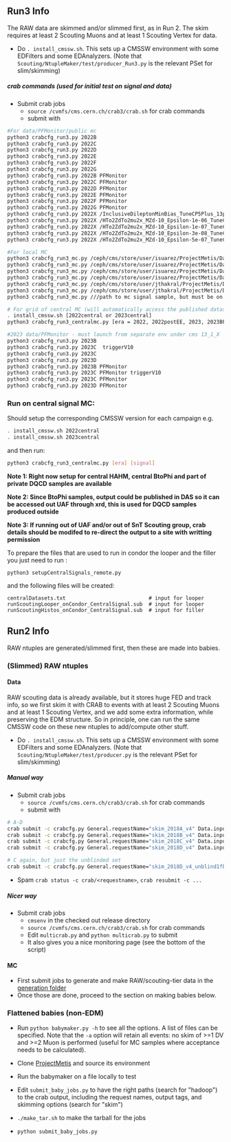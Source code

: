 ## Run3 Info

The RAW data are skimmed and/or slimmed first, as in Run 2. The skim requires at least 2 Scouting Muons and at least 1 Scouting Vertex for data.

* Do `. install_cmssw.sh`. This sets up a CMSSW environment with some EDFilters and some EDAnalyzers. (Note that `Scouting/NtupleMaker/test/producer_Run3.py` is the relevant PSet for slim/skimming)

##### crab commands (used for initial test on signal and data)

* Submit crab jobs
  * `source /cvmfs/cms.cern.ch/crab3/crab.sh` for crab commands
  * submit with

```bash
#For data/PFMonitor/public mc
python3 crabcfg_run3.py 2022B
python3 crabcfg_run3.py 2022C
python3 crabcfg_run3.py 2022D
python3 crabcfg_run3.py 2022E
python3 crabcfg_run3.py 2022F
python3 crabcfg_run3.py 2022G
python3 crabcfg_run3.py 2022B PFMonitor
python3 crabcfg_run3.py 2022C PFMonitor
python3 crabcfg_run3.py 2022D PFMonitor
python3 crabcfg_run3.py 2022E PFMonitor
python3 crabcfg_run3.py 2022F PFMonitor
python3 crabcfg_run3.py 2022G PFMonitor
python3 crabcfg_run3.py 2022X /InclusiveDileptonMinBias_TuneCP5Plus_13p6TeV_pythia8/Run3Summer22DR-Pilot_124X_mcRun3_2022_realistic_v12-v4/AODSIM
python3 crabcfg_run3.py 2022X /HTo2ZdTo2mu2x_MZd-10_Epsilon-1e-06_TuneCP5_13p6TeV_madgraph-pythia8/Run3Summer22EEDRPremix-124X_mcRun3_2022_realistic_postEE_v1-v2/AODSIM
python3 crabcfg_run3.py 2022X /HTo2ZdTo2mu2x_MZd-10_Epsilon-1e-07_TuneCP5_13p6TeV_madgraph-pythia8/Run3Summer22EEDRPremix-124X_mcRun3_2022_realistic_postEE_v1-v2/AODSIM
python3 crabcfg_run3.py 2022X /HTo2ZdTo2mu2x_MZd-10_Epsilon-3e-08_TuneCP5_13p6TeV_madgraph-pythia8/Run3Summer22EEDRPremix-124X_mcRun3_2022_realistic_postEE_v1-v2/AODSIM
python3 crabcfg_run3.py 2022X /HTo2ZdTo2mu2x_MZd-10_Epsilon-5e-07_TuneCP5_13p6TeV_madgraph-pythia8/Run3Summer22EEDRPremix-124X_mcRun3_2022_realistic_postEE_v1-v2/AODSIM

#For local MC
python3 crabcfg_run3_mc.py /ceph/cms/store/user/isuarez/ProjectMetis/DarkShower_ScenarioA_default_Run3Summer22GS_v0p30_AODSIM_v0p30
python3 crabcfg_run3_mc.py /ceph/cms/store/user/isuarez/ProjectMetis/DarkShower_ScenarioA_default_Run3Summer22GS_v1p3_AODSIM_v1p3
python3 crabcfg_run3_mc.py /ceph/cms/store/user/isuarez/ProjectMetis/DarkShower_ScenarioA_default_Run3Summer22GS_v1p4_AODSIM_v1p4
python3 crabcfg_run3_mc.py /ceph/cms/store/user/isuarez/ProjectMetis/DarkShower_ScenarioA_default_Run3Summer22GS_v1p5_AODSIM_v1p5
python3 crabcfg_run3_mc.py /ceph/cms/store/user/jthakral/ProjectMetis/DarkShower_ScenarioB_default_Run3Summer22GS_v0p32_AODSIM_v0p32
python3 crabcfg_run3_mc.py /ceph/cms/store/user/jthakral/ProjectMetis/DarkShower_ScenarioC_default_Run3Summer22GS_v0p34_AODSIM_v0p34
python3 crabcfg_run3_mc.py ///path to mc signal sample, but must be on T2 ucsd for this cfg to work///

# For grid of central MC (will automatically access the published datasets for central signals, to be updated as signals are produced)
. install_cmssw.sh [2022central or 2023central]
python3 crabcfg_run3_centralmc.py [era = 2022, 2022postEE, 2023, 2023BPix] [model = HTo2ZdTo2mu2x]

#2023 data/PFMonitor - must launch from separate env under cms 13_1_X
python3 crabcfg_run3.py 2023B
python3 crabcfg_run3.py 2023C  triggerV10
python3 crabcfg_run3.py 2023C
python3 crabcfg_run3.py 2023D
python3 crabcfg_run3.py 2023B PFMonitor
python3 crabcfg_run3.py 2023C PFMonitor triggerV10
python3 crabcfg_run3.py 2023C PFMonitor
python3 crabcfg_run3.py 2023D PFMonitor
```

### Run on central signal MC:

Should setup the corresponding CMSSW version for each campaign e.g.
```bash
. install_cmssw.sh 2022central
. install_cmssw.sh 2023central
```

and then run:
```bash
python3 crabcfg_run3_centralmc.py [era] [signal]
```

**Note 1: Right now setup for central HAHM, central BtoPhi and part of private DQCD samples are available**

**Note 2: Since BtoPhi samples, output could be published in DAS so it can be accessed out UAF through xrd, this is used for DQCD samples produced outside**

**Note 3: If running out of UAF and/or out of SnT Scouting group, crab details should be modifed to re-direct the output to a site with writting permission**

To prepare the files that are used to run in condor the looper and the filler you just need to run :
```
python3 setupCentralSignals_remote.py
```
and the following files will be created:
```
centralDatasets.txt                           # input for looper
runScoutingLooper_onCondor_CentralSignal.sub  # input for looper
runScoutingHistos_onCondor_CentralSignal.sub  # input for filler
```


## Run2 Info

RAW ntuples are generated/slimmed first, then these are made into babies.

### (Slimmed) RAW ntuples

#### Data

RAW scouting data is already available, but it stores huge FED and track info, so we first skim it with CRAB to events with
at least 2 Scouting Muons and at least 1 Scouting Vertex, and we add some extra information, while preserving the EDM structure.
So in principle, one can run the same CMSSW code on these new ntuples to add/compute other stuff.
* Do `. install_cmssw.sh`. This sets up a CMSSW environment with some EDFilters and some EDAnalyzers. (Note that `Scouting/NtupleMaker/test/producer.py` is the relevant PSet for slim/skimming)

##### Manual way
* Submit crab jobs
  * `source /cvmfs/cms.cern.ch/crab3/crab.sh` for crab commands
  * submit with
```bash
# A-D
crab submit -c crabcfg.py General.requestName="skim_2018A_v4" Data.inputDataset="/ScoutingCaloMuon/Run2018A-v1/RAW" ;
crab submit -c crabcfg.py General.requestName="skim_2018B_v4" Data.inputDataset="/ScoutingCaloMuon/Run2018B-v1/RAW" ;
crab submit -c crabcfg.py General.requestName="skim_2018C_v4" Data.inputDataset="/ScoutingCaloMuon/Run2018C-v1/RAW" ;
crab submit -c crabcfg.py General.requestName="skim_2018D_v4" Data.inputDataset="/ScoutingCaloMuon/Run2018D-v1/RAW" ;

# C again, but just the unblinded set
crab submit -c crabcfg.py General.requestName="skim_2018D_v4_unblind1fb" Data.inputDataset="/ScoutingCaloMuon/Run2018D-v1/RAW" Data.lumiMask="data/unblind_2018C_1fb_JSON.txt" Data.unitsPerJob=2000000;
```
  * Spam `crab status -c crab/<requestname>`, `crab resubmit -c ...`

##### Nicer way
* Submit crab jobs
  * `cmsenv` in the checked out release directory
  * `source /cvmfs/cms.cern.ch/crab3/crab.sh` for crab commands
  * Edit `multicrab.py` and `python multicrab.py` to submit
  * It also gives you a nice monitoring page (see the bottom of the script)

#### MC
* First submit jobs to generate and make RAW/scouting-tier data in the [generation folder](../generation/)
* Once those are done, proceed to the section on making babies below.


### Flattened babies (non-EDM)

* Run `python babymaker.py -h` to see all the options. A list of files can be specified. Note that the `-a` option will retain all events:
no skim of >=1 DV and >=2 Muon is performed (useful for MC samples where acceptance needs to be calculated).

* Clone [ProjectMetis](https://github.com/aminnj/ProjectMetis/) and source its environment
* Run the babymaker on a file locally to test
* Edit `submit_baby_jobs.py` to have the right paths (search for "hadoop") to the crab output, including the request names, output tags, and skimming options (search for "skim")
* `./make_tar.sh` to make the tarball for the jobs
* `python submit_baby_jobs.py`
